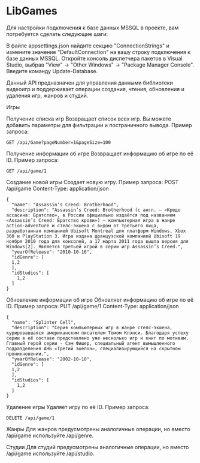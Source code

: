 # LibGames

Для настройки подключения к базе данных MSSQL в проекте, вам потребуется сделать следующие шаги:

В файле appsettings.json найдите секцию "ConnectionStrings" и измените значение "DefaultConnection" на вашу строку подключения к базе данных MSSQL.
Откройте консоль диспетчера пакетов в Visual Studio, выбрав "View" -> "Other Windows" -> "Package Manager Console".
Введите команду Update-Database.

Данный API предназначен для управления данными библиотеки видеоигр и поддерживает операции создания, чтения, обновления и удаления игр, жанров и студий.

Игры

Получение списка игр
Возвращает список всех игр. Вы можете добавить параметры для фильтрации и постраничного вывода.
Пример запроса:
```
GET /api/Game?pageNumber=1&pageSize=100
```

Получение информации об игре
Возвращает информацию об игре по её ID.
Пример запроса:
```
GET /api/game/1
```

Создание новой игры
Создает новую игру.
Пример запроса:
POST /api/game
Content-Type: application/json

```
{
  "name": "Assassin’s Creed: Brotherhood",
  "description": "Assassin’s Creed: Brotherhood (с англ. — «Кредо ассасина: Братство», в России официально издаётся под названием «Assassin’s Creed: Братство крови») — компьютерная игра в жанре action-adventure и стелс-экшена с видом от третьего лица, разработанная компанией Ubisoft Montreal для платформ Windows, Xbox 360 и PlayStation 3. Игра издана французской компанией Ubisoft 19 ноября 2010 года для консолей, а 17 марта 2011 года вышла версия для Windows[2]. Является третьей игрой в серии игр Assassin’s Creed.",
  "yearOfRelease": "2010-10-16",
  "idGenre": [
  1,2
  ],
  "idStudios": [
    1,2
  ]
}
```
Обновление информации об игре
Обновляет информацию об игре по её ID.
Пример запроса:
PUT /api/game/1
Content-Type: application/json
```
{
  "name": "Splinter Cell",
  "description": "Серия компьютерных игр в жанре стелс-экшена, курировавшаяся американским писателем Томом Клэнси. Благодаря успеху серии в её составе представлено уже несколько игр и книг по мотивам. Главный герой серии - Сэм Фишер, специальный агент вымышленного подразделения АНБ «Третий эшелон», специализирующийся на скрытном проникновении.",
  "yearOfRelease": "2002-10-10",
  "idGenre": [
  1,2
  ],
  "idStudios": [
    1,2
  ]
}
```

Удаление игры
Удаляет игру по её ID.
Пример запроса:
```
DELETE /api/game/1
```

Жанры
Для жанров предусмотрены аналогичные операции, но вместо /api/game используйте /api/genre.

Студии
Для студий предусмотрены аналогичные операции, но вместо /api/game используйте /api/studio.
